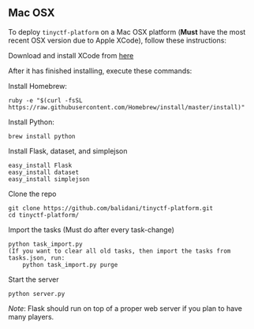 Mac OSX
----------

To deploy `tinyctf-platform` on a Mac OSX platform (**Must** have the most recent OSX version due to Apple XCode), follow these instructions:

Download and install XCode from [here](https://itunes.apple.com/us/app/xcode/id497799835?ls=1&mt=12)

After it has finished installing, execute these commands:

Install Homebrew:

    ruby -e "$(curl -fsSL https://raw.githubusercontent.com/Homebrew/install/master/install)"
    
Install Python:

    brew install python
    
Install Flask, dataset, and simplejson

    easy_install Flask
    easy_install dataset
    easy_install simplejson

Clone the repo

    git clone https://github.com/balidani/tinyctf-platform.git
    cd tinyctf-platform/
    
Import the tasks (Must do after every task-change)

    python task_import.py
    (If you want to clear all old tasks, then import the tasks from tasks.json, run:
        python task_import.py purge
    
Start the server

    python server.py
    
*Note*: Flask should run on top of a proper web server if you plan to have many players.
